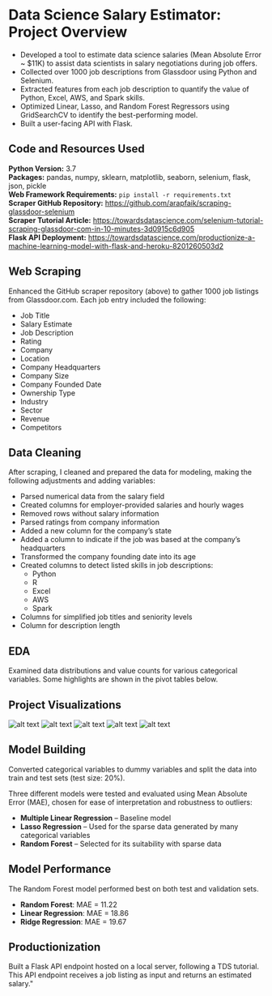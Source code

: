 # Data Science Salary Estimator: Project Overview
* Developed a tool to estimate data science salaries (Mean Absolute Error ~ $11K) to assist data scientists in salary negotiations during job offers.
* Collected over 1000 job descriptions from Glassdoor using Python and Selenium.
* Extracted features from each job description to quantify the value of Python, Excel, AWS, and Spark skills.
* Optimized Linear, Lasso, and Random Forest Regressors using GridSearchCV to identify the best-performing model.
* Built a user-facing API with Flask.

## Code and Resources Used
**Python Version:** 3.7  
**Packages:** pandas, numpy, sklearn, matplotlib, seaborn, selenium, flask, json, pickle  
**Web Framework Requirements:** ```pip install -r requirements.txt```  
**Scraper GitHub Repository:** https://github.com/arapfaik/scraping-glassdoor-selenium  
**Scraper Tutorial Article:** https://towardsdatascience.com/selenium-tutorial-scraping-glassdoor-com-in-10-minutes-3d0915c6d905  
**Flask API Deployment:** https://towardsdatascience.com/productionize-a-machine-learning-model-with-flask-and-heroku-8201260503d2

## Web Scraping
Enhanced the GitHub scraper repository (above) to gather 1000 job listings from Glassdoor.com. Each job entry included the following:
* Job Title
* Salary Estimate
* Job Description
* Rating
* Company
* Location
* Company Headquarters
* Company Size
* Company Founded Date
* Ownership Type
* Industry
* Sector
* Revenue
* Competitors

## Data Cleaning
After scraping, I cleaned and prepared the data for modeling, making the following adjustments and adding variables:

* Parsed numerical data from the salary field
* Created columns for employer-provided salaries and hourly wages
* Removed rows without salary information
* Parsed ratings from company information
* Added a new column for the company’s state
* Added a column to indicate if the job was based at the company’s headquarters
* Transformed the company founding date into its age
* Created columns to detect listed skills in job descriptions:
    * Python  
    * R  
    * Excel  
    * AWS  
    * Spark 
* Columns for simplified job titles and seniority levels
* Column for description length

## EDA
Examined data distributions and value counts for various categorical variables. Some highlights are shown in the pivot tables below.

## Project Visualizations
![alt text](https://github.com/alibardestani/Data-Salary-Estimator/blob/master/Top-20.jpg)
![alt text](https://github.com/alibardestani/Data-Salary-Estimator/blob/master/DistributionT.jpg)
![alt text](https://github.com/alibardestani/Data-Salary-Estimator/blob/master/Distribution.jpg)
![alt text](https://github.com/alibardestani/Data-Salary-Estimator/blob/master/WordFreq.jpg "Job Description WordCloud")
![alt text](https://github.com/alibardestani/Data-Salary-Estimator/blob/707199225d5a4234e0e3787217b79a7b8165e46e/corr.jpg "Correlations")


## Model Building

Converted categorical variables to dummy variables and split the data into train and test sets (test size: 20%).

Three different models were tested and evaluated using Mean Absolute Error (MAE), chosen for ease of interpretation and robustness to outliers:

* **Multiple Linear Regression** – Baseline model
* **Lasso Regression** – Used for the sparse data generated by many categorical variables
* **Random Forest** – Selected for its suitability with sparse data

## Model Performance
The Random Forest model performed best on both test and validation sets.
* **Random Forest**: MAE = 11.22
* **Linear Regression**: MAE = 18.86
* **Ridge Regression**: MAE = 19.67

## Productionization
Built a Flask API endpoint hosted on a local server, following a TDS tutorial. This API endpoint receives a job listing as input and returns an estimated salary."
